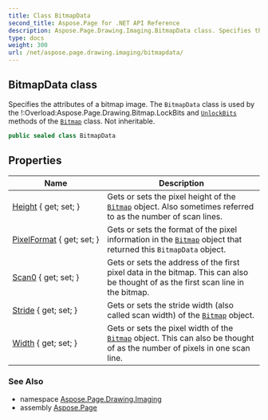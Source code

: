 ```yaml
---
title: Class BitmapData
second_title: Aspose.Page for .NET API Reference
description: Aspose.Page.Drawing.Imaging.BitmapData class. Specifies the attributes of a bitmap image. The BitmapData class is used by the OverloadAspose.Page.Drawing.Bitmap.LockBits and UnlockBits methods of the Bitmap class. Not inheritable
type: docs
weight: 300
url: /net/aspose.page.drawing.imaging/bitmapdata/
---
```

## BitmapData class

Specifies the attributes of a bitmap image. The `BitmapData` class is used by the !:Overload:Aspose.Page.Drawing.Bitmap.LockBits and [`UnlockBits`](../../aspose.page.drawing/bitmap/unlockbits/) methods of the [`Bitmap`](../../aspose.page.drawing/bitmap/) class. Not inheritable.

```csharp
public sealed class BitmapData
```

## Properties

| Name | Description |
| --- | --- |
| [Height](../../aspose.page.drawing.imaging/bitmapdata/height/) { get; set; } | Gets or sets the pixel height of the [`Bitmap`](../../aspose.page.drawing/bitmap/) object. Also sometimes referred to as the number of scan lines. |
| [PixelFormat](../../aspose.page.drawing.imaging/bitmapdata/pixelformat/) { get; set; } | Gets or sets the format of the pixel information in the [`Bitmap`](../../aspose.page.drawing/bitmap/) object that returned this `BitmapData` object. |
| [Scan0](../../aspose.page.drawing.imaging/bitmapdata/scan0/) { get; set; } | Gets or sets the address of the first pixel data in the bitmap. This can also be thought of as the first scan line in the bitmap. |
| [Stride](../../aspose.page.drawing.imaging/bitmapdata/stride/) { get; set; } | Gets or sets the stride width (also called scan width) of the [`Bitmap`](../../aspose.page.drawing/bitmap/) object. |
| [Width](../../aspose.page.drawing.imaging/bitmapdata/width/) { get; set; } | Gets or sets the pixel width of the [`Bitmap`](../../aspose.page.drawing/bitmap/) object. This can also be thought of as the number of pixels in one scan line. |

### See Also

* namespace [Aspose.Page.Drawing.Imaging](../../aspose.page.drawing.imaging/)
* assembly [Aspose.Page](../../)


